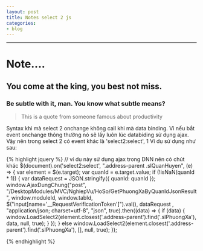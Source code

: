 ```yaml
---
layout: post
title: Notes select 2 js
categories:
- blog
---
```




---

# Note....

## You come at the king, you best not miss.

### Be subtle with it, man. You know what subtle means?



> This is a quote from someone famous about productivity


Syntax khi mà select 2 onchange không call khi mà data binding. Vì nếu bắt event onchange thông thường nó sẽ lấy luôn lúc databiding sử dụng ajax. Vậy nên trong select 2 có event khác là 'select2:select', 1 Ví dụ sử dụng như sau: 

{% highlight jquery %}
// ví dụ này sử dụng ajax trong DNN nên có chút khác
$(document).on('select2:select', ".address-parent .slQuanHuyen", (e) => {
    var element = $(e.target);
    var quanId = e.target.value;
    if (!isNaN(quanId * 1)) {
        var dataRequest = JSON.stringify({ quanId: quanId });
       window.AjaxDungChung("post", "/DesktopModules/MVC/NghiepVu/HoSo/GetPhuongXaByQuanIdJsonResult",
            window.moduleId, window.tabId, $("input[name='__RequestVerificationToken']").val(), dataRequest
            , "application/json; charset=utf-8", "json", true).then((data) => {
                if (data) {
                    window.LoadSelect2(element.closest('.address-parent').find('.slPhuongXa'), data, null, true);
                }
            });
    }
    else
        window.LoadSelect2(element.closest('.address-parent').find('.slPhuongXa'), [], null, true);
});

{% endhighlight %}
